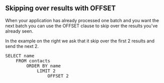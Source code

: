 ## Skipping over results with OFFSET

When your application has already processed one batch and you want the next batch you can use the OFFSET clause to skip over the results you've already seen.

In the example on the right we ask that it skip over the first 2 results and send the next 2.

<pre id="example">
SELECT name 
    FROM contacts 
        ORDER BY name 
            LIMIT 2 
                OFFSET 2
</pre>